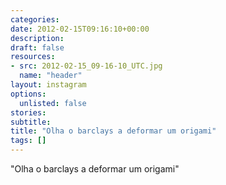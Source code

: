 ```yaml
---
categories:
date: 2012-02-15T09:16:10+00:00
description:
draft: false
resources:
- src: 2012-02-15_09-16-10_UTC.jpg
  name: "header"
layout: instagram
options:
  unlisted: false
stories:
subtitle:
title: "Olha o barclays a deformar um origami"
tags: []
---
```


"Olha o barclays a deformar um origami"
